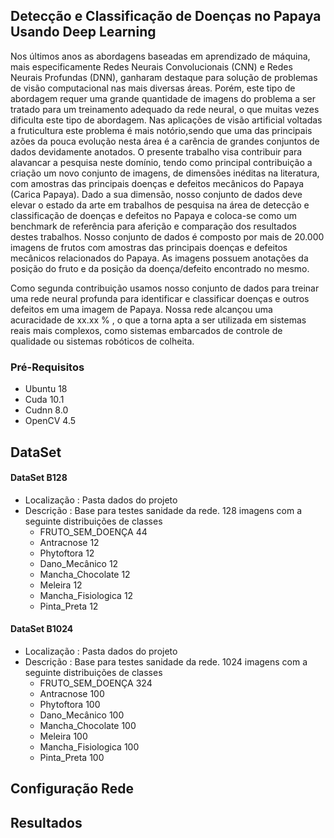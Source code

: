 ## Detecção e Classificação de Doenças no Papaya Usando Deep Learning
Nos últimos anos as abordagens baseadas em aprendizado de máquina, mais especificamente Redes Neurais Convolucionais (CNN) e Redes Neurais Profundas (DNN), ganharam destaque para solução de problemas de visão computacional nas mais diversas áreas. Porém, este tipo de abordagem requer uma grande quantidade de imagens do problema a ser tratado para um treinamento adequado da rede neural, o que muitas vezes dificulta este tipo de abordagem. Nas aplicações de visão artificial voltadas a fruticultura este problema é mais notório,sendo que uma das principais azões da pouca evolução nesta área é a carência de grandes conjuntos de dados devidamente anotados. O presente trabalho visa contribuir para alavancar a pesquisa neste domínio, tendo como principal contribuição a criação um novo conjunto de imagens, de dimensões inéditas na literatura, com amostras das principais doenças e defeitos mecânicos do Papaya (Carica Papaya).  Dado a sua dimensão, nosso conjunto de dados deve elevar o estado da arte em trabalhos de pesquisa na área de detecção e classificação de doenças e defeitos no Papaya e coloca-se como um benchmark de referência para aferição e comparação dos resultados destes trabalhos. Nosso conjunto de dados é composto por mais de 20.000 imagens de frutos com amostras das principais doenças e defeitos mecânicos relacionados do Papaya. As imagens possuem anotações da posição do fruto e da posição da doença/defeito encontrado no mesmo.

Como segunda contribuição usamos nosso conjunto de dados para treinar uma rede neural profunda para identificar e classificar doenças e outros defeitos em uma imagem de Papaya. Nossa rede alcançou uma acuracidade de xx.xx % , o que a torna apta a ser utilizada em sistemas reais mais complexos, como sistemas embarcados de controle de qualidade ou sistemas robóticos de colheita.

### Pré-Requisitos
- Ubuntu 18
- Cuda 10.1
- Cudnn 8.0
- OpenCV 4.5

## DataSet
#### DataSet B128 
- Localização : Pasta dados do projeto
- Descrição   : Base para testes sanidade da rede. 128 imagens com a seguinte distribuições de classes
  * FRUTO_SEM_DOENÇA 	  44
  * Antracnose		      12  
  * Phytoftora		      12	
  * Dano_Mecânico		    12
  * Mancha_Chocolate	  12	
  * Meleira			        12
  * Mancha_Fisiologica  12
  * Pinta_Preta		      12

#### DataSet B1024
- Localização : Pasta dados do projeto
- Descrição   : Base para testes sanidade da rede. 1024 imagens com a seguinte distribuições de classes
  * FRUTO_SEM_DOENÇA 	  324
  * Antracnose		      100
  * Phytoftora		      100	
  * Dano_Mecânico		    100
  * Mancha_Chocolate	  100	
  * Meleira			        100
  * Mancha_Fisiologica  100
  * Pinta_Preta		      100

## Configuração Rede

## Resultados

